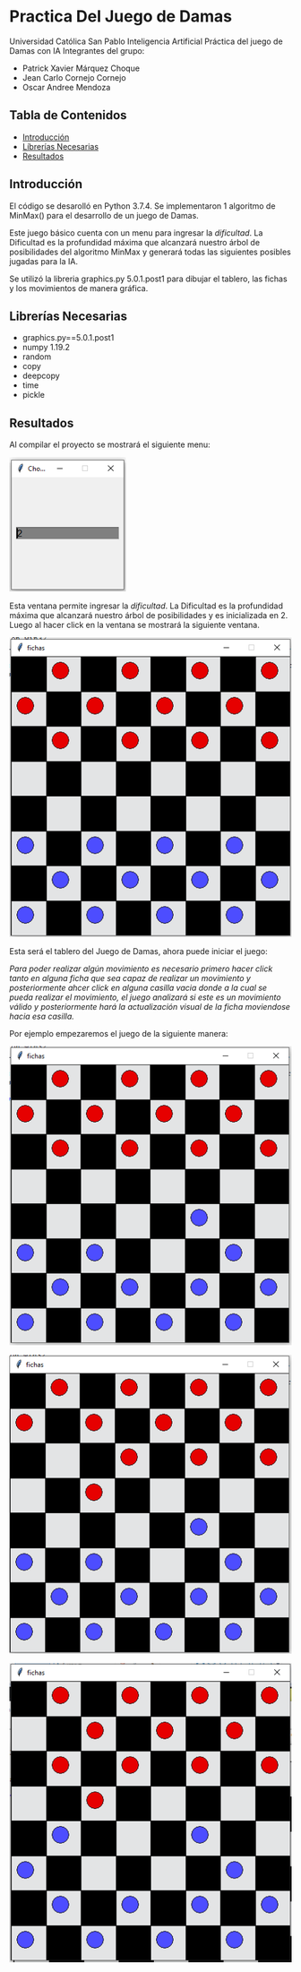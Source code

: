 # Practica Del Juego de Damas
Universidad Católica San Pablo
Inteligencia Artificial
Práctica del juego de Damas con IA
Integrantes del grupo:
* Patrick Xavier Márquez Choque
* Jean Carlo Cornejo Cornejo
* Oscar Andree Mendoza

## Tabla de Contenidos
* [Introducción](#introducción)
* [Líbrerías Necesarias](#librerías-necesarias)
* [Resultados](#resultados)

## Introducción
El código se desarolló en Python 3.7.4.
Se implementaron 1 algoritmo de MinMax() para el desarrollo de un juego de Damas.

Este juego básico cuenta con un menu para ingresar la *dificultad*. La Dificultad es la profundidad máxima que alcanzará nuestro árbol de posibilidades del algoritmo MinMax y generará todas las siguientes posibles jugadas para la IA.

Se utilizó la libreria graphics.py 5.0.1.post1 para dibujar el tablero, las fichas y los movimientos de manera gráfica.

##  Librerías Necesarias
* graphics.py==5.0.1.post1
* numpy 1.19.2  
* random
* copy
* deepcopy
* time
* pickle

##  Resultados
Al compilar el proyecto se mostrará el siguiente menu:

![Alt text](https://github.com/patrick03524/Inteligencia-Artificial/blob/master/Laboratorio%20Juego%20de%20Damas%202/Imgs/dificultad.png)

Esta ventana permite ingresar la *dificultad*. La Dificultad es la profundidad máxima que alcanzará nuestro árbol de posibilidades y es inicializada en 2. Luego al hacer click en la ventana se mostrará la siguiente ventana.

![Alt text](https://github.com/patrick03524/Inteligencia-Artificial/blob/master/Laboratorio%20Juego%20de%20Damas%202/Imgs/tablero.png)

Esta será el tablero del Juego de Damas, ahora puede iniciar el juego:

*Para poder realizar algún movimiento es necesario primero hacer click tanto en alguna ficha que sea capaz de realizar un movimiento y posteriormente ahcer click en alguna casilla vacia donde a la cual se pueda realizar el movimiento, el juego analizará si este es un movimiento válido y posteriormente hará la actualización visual de la ficha moviendose hacia esa casilla.*

Por ejemplo empezaremos el juego de la siguiente manera:

![Alt text](https://github.com/patrick03524/Inteligencia-Artificial/blob/master/Laboratorio%20Juego%20de%20Damas%202/Imgs/primermovimiento.png)

![Alt text](https://github.com/patrick03524/Inteligencia-Artificial/blob/master/Laboratorio%20Juego%20de%20Damas%202/Imgs/segundomovimiento.png)

![Alt text](https://github.com/patrick03524/Inteligencia-Artificial/blob/master/Laboratorio%20Juego%20de%20Damas%202/Imgs/tercermovimiento.png)
